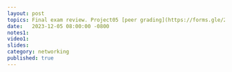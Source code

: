 ```yaml
---
layout: post
topics: Final exam review. Project05 [peer grading](https://forms.gle/24R8q9G1rYudmGLa9). In-person only. Only submit the form during the grading meeting.  
date:   2023-12-05 08:00:00 -0800
notes1: 
video1: 
slides: 
category: networking
published: true
---
```

